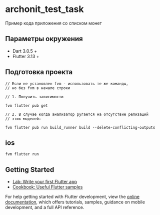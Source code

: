 # archonit_test_task

Пример кода приложения со списком монет

## Параметры окружения

- Dart 3.0.5 +
- Flutter 3.13 +

## Подготовка проекта

```
// Если не установлен fvm - использовать те же команды,
// но без fvm в начале строки

// 1. Получить зависимости

fvm flutter pub get

// 2. В случае когда анализатор ругается на отсутствие релизаций
// этих моделей:

fvm flutter pub run build_runner build --delete-conflicting-outputs
```

## ios

```
fvm flutter run
```

## Getting Started

- [Lab: Write your first Flutter app](https://docs.flutter.dev/get-started/codelab)
- [Cookbook: Useful Flutter samples](https://docs.flutter.dev/cookbook)

For help getting started with Flutter development, view the
[online documentation](https://docs.flutter.dev/), which offers tutorials,
samples, guidance on mobile development, and a full API reference.
